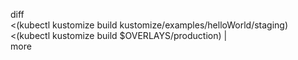 diff \
  <(kubectl kustomize build kustomize/examples/helloWorld/staging) \
  <(kubectl kustomize build $OVERLAYS/production) |\
  more
